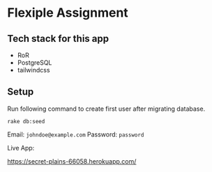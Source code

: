 # Flexiple Assignment

## Tech stack for this app

- RoR
- PostgreSQL
- tailwindcss

## Setup

Run following command to create first user after migrating database.

```
rake db:seed
```

Email: `johndoe@example.com`
Password: `password`


Live App:

https://secret-plains-66058.herokuapp.com/

